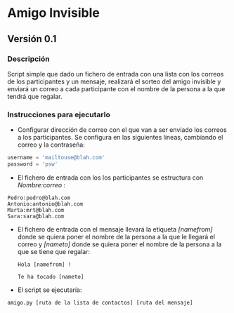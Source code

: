 # Amigo Invisible

## Versión 0.1

### Descripción

  Script simple que dado un fichero de entrada con una lista con los correos de los participantes y un mensaje, realizará el sorteo del amigo invisible y enviará un correo a cada participante con el nombre de la persona a la que tendrá que regalar.

### Instrucciones para ejecutarlo

* Configurar dirección de correo con el que van a ser enviado los correos a los participantes. Se configura en las siguientes líneas, cambiando el correo y la contraseña:
```python
username = 'mailtouse@blah.com'
password = 'psw'
```
* El fichero de entrada con los los participantes se estructura con *Nombre:correo* :
```
Pedro:pedro@blah.com
Antonio:antonio@blah.com
Marta:mrt@blah.com
Sara:sara@blah.com
```
* El fichero de entrada con el mensaje llevará la etiqueta *[namefrom]* donde se quiera poner el nombre de la persona a la que le llegará el correo y *[nameto]* donde se quiera poner el nombre de la persona a la que se tiene que regalar:
  ```
  Hola [namefrom] !

  Te ha tocado [nameto]
  ```
* El script se ejecutaría:
```bash
amigo.py [ruta de la lista de contactos] [ruta del mensaje]
```
